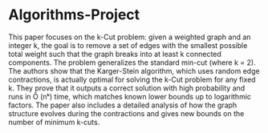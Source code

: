 # Algorithms-Project

This paper focuses on the k-Cut problem: given a weighted graph and an integer k, the goal is to remove a set of edges with the smallest possible total weight such that the graph breaks into at least k connected components. The problem generalizes the standard min-cut (where k = 2).
The authors show that the Karger-Stein algorithm, which uses random edge contractions, is actually optimal for solving the k-Cut problem for any fixed k. They prove that it outputs a correct solution with high probability and runs in Õ (nᵏ) time, which matches known lower bounds up to logarithmic factors. The paper also includes a detailed analysis of how the graph structure evolves during the contractions and gives new bounds on the number of minimum k-cuts.
